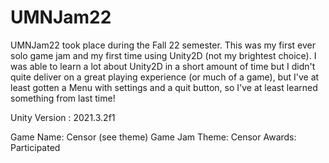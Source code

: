 # UMNJam22
 
UMNJam22 took place during the Fall 22 semester. This was my first ever solo game jam and my first time using Unity2D (not my brightest choice). I was able to learn a lot about Unity2D in a short amount of time but I didn't quite deliver on a great playing experience (or much of a game), but I've at least gotten a Menu with settings and a quit button, so I've at least learned something from last time!

Unity Version : 2021.3.2f1

Game Name: Censor (see theme)
Game Jam Theme: Censor
Awards: Participated

